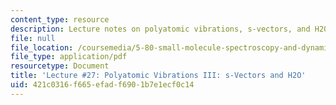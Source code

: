 ```yaml
---
content_type: resource
description: Lecture notes on polyatomic vibrations, s-vectors, and H2O.
file: null
file_location: /coursemedia/5-80-small-molecule-spectroscopy-and-dynamics-fall-2008/421c0316f665efadf6901b7e1ecf0c14_27_580ln_fa08.pdf
file_type: application/pdf
resourcetype: Document
title: 'Lecture #27: Polyatomic Vibrations III: s-Vectors and H2O'
uid: 421c0316-f665-efad-f690-1b7e1ecf0c14
---
```

